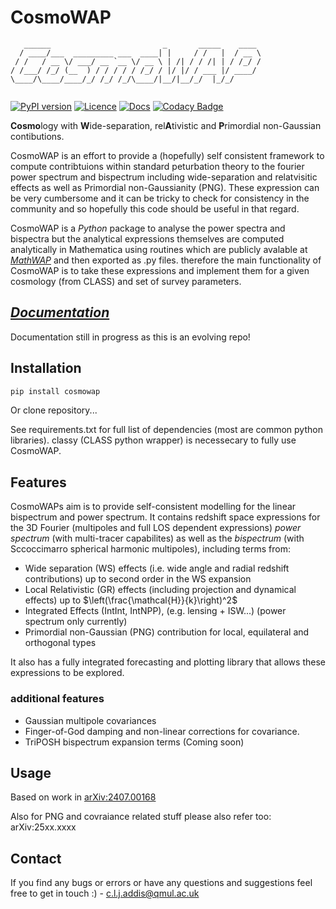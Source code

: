 # CosmoWAP
```
   ______                         _       _____    ____ 
  / ____/___  _________ ___  ____| |     / /   |  / __ \
 / /   / __ \/ ___/ __ `__ \/ __ \ | /| / / /| | / /_/ /
/ /___/ /_/ (__  ) / / / / / /_/ / |/ |/ / ___ |/ ____/ 
\____/\____/____/_/ /_/ /_/\____/|__/|__/_/  |_/_/      
                                                        
```

[![PyPI version](https://img.shields.io/pypi/v/cosmowap)](https://pypi.org/project/cosmowap/)
[![Licence](https://img.shields.io/github/license/craddis1/CosmoWAP?label=licence&style=flat-square&color=informational)](https://github.com/craddis1/CosmoWAP/blob/main/LICENCE)
[![Docs](https://img.shields.io/readthedocs/cosmowap/latest?logo=ReadtheDocs)](https://readthedocs.org/projects/cosmowap/builds/)
[![Codacy Badge](https://app.codacy.com/project/badge/Grade/fcc0f69852984e01b101fc56d67c43f4)](https://app.codacy.com/gh/craddis1/CosmoWAP/dashboard?utm_source=gh&utm_medium=referral&utm_content=&utm_campaign=Badge_grade)

**Cosmo**logy with **W**ide-separation, rel**A**tivistic and **P**rimordial non-Gaussian contibutions.

CosmoWAP is an effort to provide a (hopefully) self consistent framework to compute contribtuions within standard peturbation theory to the fourier power spectrum and bispectrum including wide-separation and relatvisitic effects as well as Primordial non-Gaussianity (PNG).
These expression can be very cumbersome and it can be tricky to check for consistency in the community and so hopefully this code should be useful in that regard.

CosmoWAP is a *Python* package to analyse the power spectra and bispectra but the analytical expressions themselves are computed analytically in Mathematica using routines which are publicly avalable at [*MathWAP*](https://github.com/craddis1/MathWAP) and then exported as .py files. therefore the main functionality of CosmoWAP is to take these expressions and implement them for a given cosmology (from CLASS) and set of survey parameters.

## [*Documentation*](https://cosmowap.readthedocs.io/en/latest/)

Documentation still in progress as this is an evolving repo!

## Installation

``` sh
pip install cosmowap

```
Or clone repository...

See requirements.txt for full list of dependencies (most are common python libraries). classy (CLASS python wrapper) is necessecary to fully use CosmoWAP.

## Features

CosmoWAPs aim is to provide self-consistent modelling for the linear bispectrum and power spectrum. It contains redshift space expressions for the 3D Fourier (multipoles and full LOS dependent expressions) *power spectrum* (with multi-tracer capabilites) as well as the *bispectrum* (with Sccoccimarro spherical harmonic multipoles), including terms from:

- Wide separation (WS) effects (i.e. wide angle and radial redshift contributions) up to second order in the WS expansion
- Local Relativistic (GR) effects (including projection and dynamical effects) up to $\left(\frac{\mathcal{H}}{k}\right)^2$
- Integrated Effects (IntInt, IntNPP), (e.g. lensing + ISW...) (power spectrum only currently)
- Primordial non-Gaussian (PNG) contribution for local, equilateral and orthogonal types 

It also has a fully integrated forecasting and plotting library that allows these expressions to be explored.

### additional features

- Gaussian multipole covariances 
- Finger-of-God damping and non-linear corrections for covariance.
- TriPOSH bispectrum expansion terms (Coming soon)

## Usage
Based on work in [arXiv:2407.00168](https://arxiv.org/abs/2407.00168) 

Also for PNG and covraiance related stuff please also refer too: arXiv:25xx.xxxx

## Contact

If you find any bugs or errors or have any questions and suggestions feel free to get in touch :) - c.l.j.addis@qmul.ac.uk
